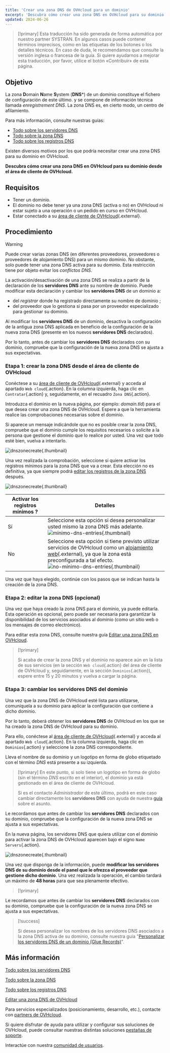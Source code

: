 ```yaml
---
title: 'Crear una zona DNS de OVHcloud para un dominio'
excerpt: 'Descubra cómo crear una zona DNS en OVHcloud para su dominio desde el área de cliente'
updated: 2024-06-26
---
```


> [!primary]
> Esta traducción ha sido generada de forma automática por nuestro partner SYSTRAN. En algunos casos puede contener términos imprecisos, como en las etiquetas de los botones o los detalles técnicos. En caso de duda, le recomendamos que consulte la versión inglesa o francesa de la guía. Si quiere ayudarnos a mejorar esta traducción, por favor, utilice el botón «Contribuir» de esta página.
>

## Objetivo

La zona **D**omain **N**ame **S**ystem (**DNS***) de un dominio constituye el fichero de configuración de este último. y se compone de información técnica llamada *enregistrement DNS*. La zona DNS es, en cierto modo, un centro de afilamiento.

Para más información, consulte nuestras guías:

- [Todo sobre los servidores DNS](/pages/web_cloud/domains/dns_server_general_information)
- [Todo sobre la zona DNS](/pages/web_cloud/domains/dns_zone_general_information)
- [Todo sobre los registros DNS](/pages/web_cloud/domains/dns_zone_records)

Existen diversos motivos por los que podría necesitar crear una zona DNS para su dominio en OVHcloud.

**Descubra cómo crear una zona DNS en OVHcloud para su dominio desde el área de cliente de OVHcloud.**

## Requisitos

- Tener un dominio.
- El dominio no debe tener ya una zona DNS (activa o no) en OVHcloud ni estar sujeto a una operación o un pedido en curso en OVHcloud.
- Estar conectado a su [área de cliente de OVHcloud](/links/manager){.external}.

## Procedimiento

> [!warning]
>
> Puede crear varias zonas DNS (en diferentes proveedores, proveedores o proveedores de alojamiento DNS) para un mismo dominio. No obstante, solo puede tener una zona DNS activa para su dominio. Esta restricción tiene por objeto evitar los *conflictos DNS*.
>
> La activación/desactivación de una zona DNS se realiza a partir de la declaración de los **servidores DNS** ante su nombre de dominio. Puede modificar esta declaración y cambiar los **servidores DNS** de un dominio a: 
>
> - del *registrar* donde ha registrado directamente su nombre de dominio ;
> - del proveedor que lo gestiona si pasa por un proveedor especializado para gestionar su dominio.
>
> Al modificar los **servidores DNS** de un dominio, desactiva la configuración de la antigua zona DNS aplicada en beneficio de la configuración de la nueva zona DNS (presente en los nuevos **servidores DNS** declarados).
>
> Por lo tanto, antes de cambiar los **servidores DNS** declarados con su dominio, compruebe que la configuración de la nueva zona DNS se ajusta a sus expectativas.
>

### Etapa 1: crear la zona DNS desde el área de cliente de OVHcloud

Conéctese a su [área de cliente de OVHcloud](/links/manager){.external} y acceda al apartado `Web cloud`{.action}. En la columna izquierda, haga clic en `Contratar`{.action} y, seguidamente, en el recuadro `Zona DNS`{.action}.

Introduzca el dominio en la nueva página, por ejemplo: *domain.tld*) para el que desea crear una zona DNS de OVHcloud. Espere a que la herramienta realice las comprobaciones necesarias sobre el dominio.

Si aparece un mensaje indicándole que no es posible crear la zona DNS, compruebe que el dominio cumple los requisitos necesarios o solicite a la persona que gestione el dominio que lo realice por usted. Una vez que todo esté bien, vuelva a intentarlo.

![dnszonecreate](/pages/assets/screens/control_panel/product-selection/web-cloud/domain-dns/dns-zone/adding-a-dns-zone.png){.thumbnail}

Una vez realizada la comprobación, seleccione si quiere activar los registros mínimos para la zona DNS que va a crear. Esta elección no es definitiva, ya que siempre podrá [editar los registros de la zona DNS](/pages/web_cloud/domains/dns_zone_edit) después.

![dnszonecreate](/pages/assets/screens/control_panel/product-selection/web-cloud/domain-dns/dns-zone/adding-a-dns-zone-step-2.png){.thumbnail}

|Activar los registros mínimos ?|Detalles|
|---|---|
|Sí|Seleccione esta opción si desea personalizar usted mismo la zona DNS más adelante.</br>![mínimo-dns-entries](/pages/assets/screens/control_panel/product-selection/web-cloud/domain-dns/dns-zone/dashboard-minimal-entries.png){.thumbnail}|
|No|Seleccione esta opción si tiene previsto utilizar servicios de OVHcloud como un [alojamiento web](/links/web/hosting){.external}, ya que la zona está preconfigurada a tal efecto.</br>![no-mínimo-dns-entries](/pages/assets/screens/control_panel/product-selection/web-cloud/domain-dns/dns-zone/dashboard-ovh-full-entries.png){.thumbnail}|

Una vez que haya elegido, continúe con los pasos que se indican hasta la creación de la zona DNS.

### Etapa 2: editar la zona DNS (opcional)

Una vez que haya creado la zona DNS para el dominio, ya puede editarla. Esta operación es opcional, pero puede ser necesaria para garantizar la disponibilidad de los servicios asociados al dominio (como un sitio web o los mensajes de correo electrónico).

Para editar esta zona DNS, consulte nuestra guía [Editar una zona DNS en OVHcloud](/pages/web_cloud/domains/dns_zone_edit).

> [!primary]
>
> Si acaba de crear la zona DNS y el dominio no aparece aún en la lista de sus servicios (en la sección `Web cloud`{.action} del área de cliente de OVHcloud y, seguidamente, en la sección `Dominios`{.action}), espere entre 15 y 20 minutos y vuelva a cargar la página.
>

### Etapa 3: cambiar los servidores DNS del dominio

Una vez que la zona DNS de OVHcloud esté lista para utilizarse, comuníquela a su dominio para aplicar la configuración que contiene a dicho dominio. 

Por lo tanto, deberá obtener los **servidores DNS** de OVHcloud en los que se ha creado la zona DNS de OVHcloud para su dominio.

Para ello, conéctese al [área de cliente de OVHcloud](/links/manager){.external} y acceda al apartado `Web cloud`{.action}. En la columna izquierda, haga clic en `Dominios`{.action} y seleccione la zona DNS correspondiente. 

Lleva el nombre de su dominio y un logotipo en forma de globo etiquetado con el término *DNS* está presente a su izquierda. 

> [!primary]
> En este punto, si solo tiene un logotipo en forma de globo (sin el término *DNS* escrito en el interior), el dominio ya está gestionado en el área de cliente de OVHcloud. 
>
> Si es el contacto *Administrador* de este último, podrá en este caso cambiar directamente los **servidores DNS** con ayuda de nuestra [guía](/pages/web_cloud/domains/dns_server_edit) sobre el asunto.
>
Le recordamos que antes de cambiar los **servidores DNS** declarados con su dominio, compruebe que la configuración de la nueva zona DNS se ajusta a sus expectativas.
>

En la nueva página, los servidores DNS que quiera utilizar con el dominio para activar la zona DNS de OVHcloud aparecen bajo el signo `Name Servers`{.action}.

![dnszonecreate](/pages/assets/screens/control_panel/product-selection/web-cloud/domain-dns/dns-zone/name-servers.png){.thumbnail}

Una vez que disponga de la información, puede **modificar los servidores DNS de su dominio desde el panel que le ofrezca el proveedor que gestione dicho dominio**. Una vez realizada la operación, el cambio tardará un máximo de **48 horas** para que sea plenamente efectivo.

> [!primary]
>
Le recordamos que antes de cambiar los **servidores DNS** declarados con su dominio, compruebe que la configuración de la nueva zona DNS se ajusta a sus expectativas.
>

> [!success]
>
> Si desea personalizar los nombres de los servidores DNS asociados a la zona DNS activa de su dominio, consulte nuestra guía "[Personalizar los servidores DNS de un dominio (Glue Records)](/pages/web_cloud/domains/glue_registry)".
>

## Más información

[Todo sobre los servidores DNS](/pages/web_cloud/domains/dns_server_general_information)

[Todo sobre la zona DNS](/pages/web_cloud/domains/dns_zone_general_information)

[Todo sobre los registros DNS](/pages/web_cloud/domains/dns_zone_records)

[Editar una zona DNS de OVHcloud](/pages/web_cloud/domains/dns_zone_edit)

Para servicios especializados (posicionamiento, desarrollo, etc.), contacte con [partners de OVHcloud](/links/partner).

Si quiere disfrutar de ayuda para utilizar y configurar sus soluciones de OVHcloud, puede consultar nuestras distintas soluciones [pestañas de soporte](/links/support).

Interactúe con nuestra [comunidad de usuarios](/links/community).